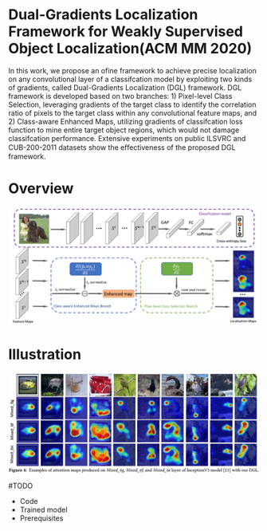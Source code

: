 # Dual-Gradients Localization Framework for Weakly Supervised Object Localization(ACM MM 2020)
In this work, we propose an ofine framework to achieve precise localization on any convolutional layer of a classifcation model by exploiting two kinds of gradients, called Dual-Gradients Localization (DGL) framework. DGL framework is developed based on two branches: 1) Pixel-level Class Selection, leveraging gradients of the target class to identify the correlation ratio of pixels to the target class within any convolutional feature maps, and 2) Class-aware Enhanced Maps, utilizing gradients of classifcation loss function to mine entire target object regions, which would not damage classifcation performance. Extensive experiments on public ILSVRC and CUB-200-2011 datasets show the eﬀectiveness of the proposed DGL framework. 
# Overview
<div  align="center">    
<img src="fig/overview.png" width = "800" />
</div>

# Illustration
<div  align="center">    
<img src="fig/sample.png" width = "800" />
</div>

#TODO
- Code
- Trained model
- Prerequisites
